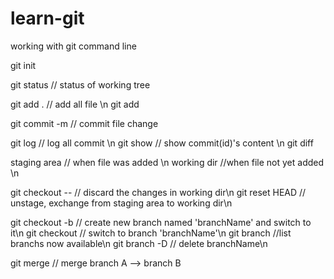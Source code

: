 # learn-git
working with git command line

git init

git status // status of working tree

git add . // add all file \n
git add <file-name>
  
git commit -m <msg> // commit file change

git log // log all commit \n
git show <id> // show commit(id)'s content \n
git diff
  
staging area // when file was added \n
working dir //when file not yet added \n
  
git checkout -- <fileName> // discard the changes in working dir\n
git reset HEAD <fileName> // unstage, exchange from staging area to working dir\n

git checkout -b <branchName> // create new branch named 'branchName' and switch to it\n
git checkout <branchName> // switch to branch 'branchName'\n
git branch //list branchs now available\n
git branch -D <branchName> // delete branchName\n
  
git merge // merge branch A --> branch B
